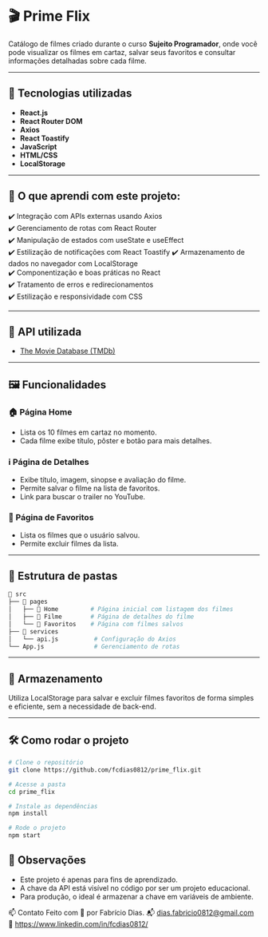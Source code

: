 # 🎬 Prime Flix

Catálogo de filmes criado durante o curso **Sujeito Programador**, onde você pode visualizar os filmes em cartaz, salvar seus favoritos e consultar informações detalhadas sobre cada filme.

---

## 🚀 Tecnologias utilizadas

- **React.js**
- **React Router DOM**
- **Axios**
- **React Toastify**
- **JavaScript**
- **HTML/CSS**
- **LocalStorage**

---

## 🧠 O que aprendi com este projeto:

✔️ Integração com APIs externas usando Axios  
✔️ Gerenciamento de rotas com React Router  
✔️ Manipulação de estados com useState e useEffect  
✔️ Estilização de notificações com React Toastify
✔️ Armazenamento de dados no navegador com LocalStorage  
✔️ Componentização e boas práticas no React  
✔️ Tratamento de erros e redirecionamentos  
✔️ Estilização e responsividade com CSS

---

## 🔗 API utilizada

- [The Movie Database (TMDb)](https://www.themoviedb.org/)

---

## 🖼️ Funcionalidades

### 🏠 Página Home

- Lista os 10 filmes em cartaz no momento.
- Cada filme exibe título, pôster e botão para mais detalhes.

### ℹ️ Página de Detalhes

- Exibe título, imagem, sinopse e avaliação do filme.
- Permite salvar o filme na lista de favoritos.
- Link para buscar o trailer no YouTube.

### 💖 Página de Favoritos

- Lista os filmes que o usuário salvou.
- Permite excluir filmes da lista.

---

## 🧪 Estrutura de pastas

```bash
📁 src
├── 📁 pages
│   ├── 📁 Home         # Página inicial com listagem dos filmes
│   ├── 📁 Filme        # Página de detalhes do filme
│   └── 📁 Favoritos    # Página com filmes salvos
├── 📁 services
│   └── api.js          # Configuração do Axios
└── App.js              # Gerenciamento de rotas
```

---

## 💾 Armazenamento

Utiliza LocalStorage para salvar e excluir filmes favoritos de forma simples e eficiente, sem a necessidade de back-end.

---

## 🛠 Como rodar o projeto

```bash
# Clone o repositório
git clone https://github.com/fcdias0812/prime_flix.git

# Acesse a pasta
cd prime_flix

# Instale as dependências
npm install

# Rode o projeto
npm start
```

## 📌 Observações

- Este projeto é apenas para fins de aprendizado.
- A chave da API está visível no código por ser um projeto educacional.
- Para produção, o ideal é armazenar a chave em variáveis de ambiente.

📫 Contato
Feito com 💙 por Fabrício Dias.
📬 dias.fabricio0812@gmail.com
🔗 https://www.linkedin.com/in/fcdias0812/
